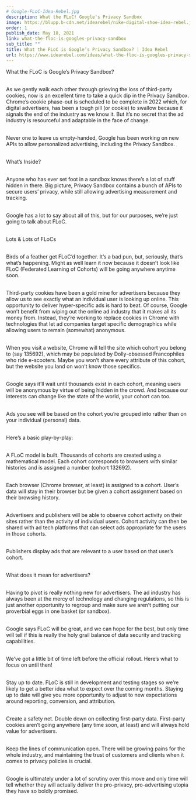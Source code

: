 ```yaml
---
# Google-FLoC-Idea-Rebel.jpg
description: What the FLoC! Google's Privacy Sandbox
image: https://blupp.b-cdn.net/idearebel/nike-digital-shoe-idea-rebel.jpeg?quality=80&width=800
order: 1
publish_date: May 18, 2021
link: what-the-floc-is-googles-privacy-sandbox
sub_title: ""
title: What the FLoC is Google’s Privacy Sandbox? | Idea Rebel
url: https://www.idearebel.com/ideas/what-the-floc-is-googles-privacy-sandbox/
---
```

What the FLoC is Google’s Privacy Sandbox?

\
As we gently walk each other through grieving the loss of third-party cookies, now is an excellent time to take a quick dip in the Privacy Sandbox. Chrome’s cookie phase-out is scheduled to be complete in 2022 which, for digital advertisers, has been a tough pill (or cookie) to swallow because it signals the end of the industry as we know it. But it’s no secret that the ad industry is resourceful and adaptable in the face of change.

\
Never one to leave us empty-handed, Google has been working on new APIs to allow personalized advertising, including the Privacy Sandbox.

\
What’s Inside?

\
Anyone who has ever set foot in a sandbox knows there’s a lot of stuff hidden in there. Big picture, Privacy Sandbox contains a bunch of APIs to secure users’ privacy, while still allowing advertising measurement and tracking.

\
Google has a lot to say about all of this, but for our purposes, we’re just going to talk about FLoC.

\
Lots & Lots of FLoCs

\
Birds of a feather get FLoC’d together. It’s a bad pun, but, seriously, that’s what’s happening. Might as well learn it now because it doesn’t look like FLoC (Federated Learning of Cohorts) will be going anywhere anytime soon.

\
Third-party cookies have been a gold mine for advertisers because they allow us to see exactly what an individual user is looking up online. This opportunity to deliver hyper-specific ads is hard to beat. Of course, Google won’t benefit from wiping out the online ad industry that it makes all its money from. Instead, they’re working to replace cookies in Chrome with technologies that let ad companies target specific demographics while allowing users to remain (somewhat) anonymous.

\
When you visit a website, Chrome will tell the site which cohort you belong to (say 135692), which may be populated by Dolly-obsessed Francophiles who ride e-scooters. Maybe you won’t share every attribute of this cohort, but the website you land on won’t know those specifics.

\
Google says it’ll wait until thousands exist in each cohort, meaning users will be anonymous by virtue of being hidden in the crowd. And because our interests can change like the state of the world, your cohort can too.

\
Ads you see will be based on the cohort you’re grouped into rather than on your individual (personal) data.

\
Here’s a basic play-by-play:

\
A FLoC model is built. Thousands of cohorts are created using a mathematical model. Each cohort corresponds to browsers with similar histories and is assigned a number (cohort 132692).

\
Each browser (Chrome browser, at least) is assigned to a cohort. User’s data will stay in their browser but be given a cohort assignment based on their browsing history.

\
Advertisers and publishers will be able to observe cohort activity on their sites rather than the activity of individual users. Cohort activity can then be shared with ad tech platforms that can select ads appropriate for the users in those cohorts.

\
Publishers display ads that are relevant to a user based on that user’s cohort.

\
What does it mean for advertisers?

\
Having to pivot is really nothing new for advertisers. The ad industry has always been at the mercy of technology and changing regulations, so this is just another opportunity to regroup and make sure we aren’t putting our proverbial eggs in one basket (or sandbox).

\
Google says FLoC will be great, and we can hope for the best, but only time will tell if this is really the holy grail balance of data security and tracking capabilities.

\
We’ve got a little bit of time left before the official rollout. Here’s what to focus on until then!

\
Stay up to date. FLoC is still in development and testing stages so we’re likely to get a better idea what to expect over the coming months. Staying up to date will give you more opportunity to adjust to new expectations around reporting, conversion, and attribution.

\
Create a safety net. Double down on collecting first-party data. First-party cookies aren’t going anywhere (any time soon, at least) and will always hold value for advertisers.

\
Keep the lines of communication open. There will be growing pains for the whole industry, and maintaining the trust of customers and clients when it comes to privacy policies is crucial.

\
Google is ultimately under a lot of scrutiny over this move and only time will tell whether they will actually deliver the pro-privacy, pro-advertising utopia they have so boldly promised.
